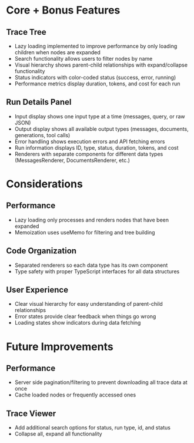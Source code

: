 # Core + Bonus Features

## Trace Tree
- Lazy loading implemented to improve performance by only loading children when nodes are expanded
- Search functionality allows users to filter nodes by name
- Visual hierarchy shows parent-child relationships with expand/collapse functionality
- Status indicators with color-coded status (success, error, running)
- Performance metrics display duration, tokens, and cost for each run

## Run Details Panel
- Input display shows one input type at a time (messages, query, or raw JSON)
- Output display shows all available output types (messages, documents, generations, tool calls)
- Error handling shows execution errors and API fetching errors
- Run information displays ID, type, status, duration, tokens, and cost
-  Renderers with separate components for different data types (MessagesRenderer, DocumentsRenderer, etc.)

# Considerations

## Performance 
- Lazy loading only processes and renders nodes that have been expanded
- Memoization uses useMemo for filtering and tree building

## Code Organization
- Separated renderers so each data type has its own component
- Type safety with proper TypeScript interfaces for all data structures

## User Experience
- Clear visual hierarchy for easy understanding of parent-child relationships
- Error states provide clear feedback when things go wrong
- Loading states show indicators during data fetching

# Future Improvements

## Performance
- Server side pagination/filtering to prevent downloading all trace data at once
- Cache loaded nodes or frequently accessed ones

## Trace Viewer
- Add additional search options for status, run type, id, and status
- Collapse all, expand all functionality
